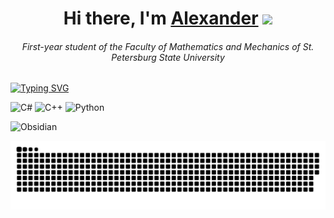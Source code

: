 <h1 align="center">Hi there, I'm <a href="https://t.me/sshurikkm" target="_blank">Alexander</a> 
<img src="https://github.com/blackcater/blackcater/raw/main/images/Hi.gif" height="32"/></h1>
<h6 align="center"> First-year student of the Faculty of Mathematics and Mechanics of St. Petersburg State University</h3>

[![Typing SVG](https://readme-typing-svg.herokuapp.com?color=%2336BCF7&lines=SPbU+|+Programming+Technologies)](https://spbu.ru/postupayushchim/programms/bakalavriat/tekhnologii-programmirovaniya)

![C#](https://img.shields.io/badge/c%23-%23239120.svg?style=for-the-badge&logo=csharp&logoColor=white) ![C++](https://img.shields.io/badge/c++-%2300599C.svg?style=for-the-badge&logo=c%2B%2B&logoColor=white) ![Python](https://img.shields.io/badge/python-3670A0?style=for-the-badge&logo=python&logoColor=ffdd54)  

![Obsidian](https://img.shields.io/badge/Obsidian-%23483699.svg?style=for-the-badge&logo=obsidian&logoColor=white)

![snake svg](https://github.com/AMAMENTEV/AMAMENTEV/blob/output/github-snake.svg)
